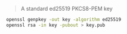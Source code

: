 > A standard ed25519 PKCS8-PEM key

```sh
openssl genpkey -out key -algorithm ed25519
openssl rsa -in key -pubout > key.pub
```